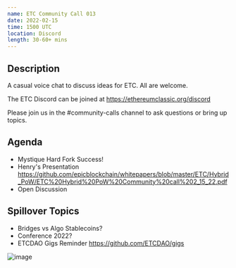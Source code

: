 ```yaml
---
name: ETC Community Call 013
date: 2022-02-15
time: 1500 UTC
location: Discord
length: 30-60+ mins
---
```


## Description

A casual voice chat to discuss ideas for ETC. All are welcome.

The ETC Discord can be joined at https://ethereumclassic.org/discord

Please join us in the #community-calls channel to ask questions or bring up topics.

## Agenda

- Mystique Hard Fork Success!
- Henry's Presentation https://github.com/epicblockchain/whitepapers/blob/master/ETC/Hybrid_PoW/ETC%20Hybrid%20PoW%20Community%20call%202_15_22.pdf
- Open Discussion

## Spillover Topics
- Bridges vs Algo Stablecoins?
- Conference 2022?
- ETCDAO Gigs Reminder https://github.com/ETCDAO/gigs

![image](https://user-images.githubusercontent.com/1696942/153172101-f0133c1d-ff89-4433-a953-af322b433636.png)
